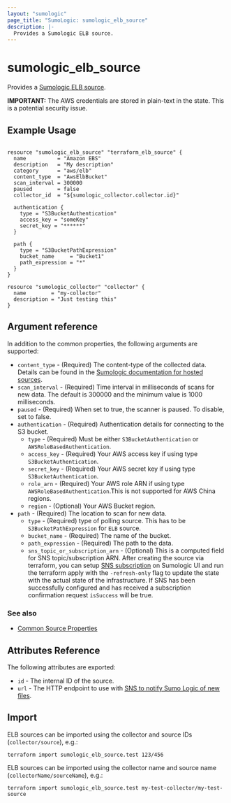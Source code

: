```yaml
---
layout: "sumologic"
page_title: "SumoLogic: sumologic_elb_source"
description: |-
  Provides a Sumologic ELB source. 
---
```


# sumologic_elb_source
Provides a [Sumologic ELB source][2].

__IMPORTANT:__ The AWS credentials are stored in plain-text in the state. This is a potential security issue.

## Example Usage
```hcl

resource "sumologic_elb_source" "terraform_elb_source" {
  name          = "Amazon EBS"
  description   = "My description"
  category      = "aws/elb"
  content_type  = "AwsElbBucket"
  scan_interval = 300000
  paused        = false
  collector_id  = "${sumologic_collector.collector.id}"

  authentication {
    type = "S3BucketAuthentication"
    access_key = "someKey"
    secret_key = "******"
  }

  path {
    type = "S3BucketPathExpression"
    bucket_name     = "Bucket1"
    path_expression = "*"
  }
}

resource "sumologic_collector" "collector" {
  name        = "my-collector"
  description = "Just testing this"
}
```

## Argument reference

In addition to the common properties, the following arguments are supported:

 - `content_type` - (Required) The content-type of the collected data. Details can be found in the [Sumologic documentation for hosted sources][1].
 - `scan_interval` - (Required) Time interval in milliseconds of scans for new data. The default is 300000 and the minimum value is 1000 milliseconds.
 - `paused` - (Required) When set to true, the scanner is paused. To disable, set to false.
 - `authentication` - (Required) Authentication details for connecting to the S3 bucket.
     + `type` - (Required) Must be either `S3BucketAuthentication` or `AWSRoleBasedAuthentication`.
     + `access_key` - (Required) Your AWS access key if using type `S3BucketAuthentication`.
     + `secret_key` - (Required) Your AWS secret key if using type `S3BucketAuthentication`.
     + `role_arn` - (Required) Your AWS role ARN if using type `AWSRoleBasedAuthentication`.This is not supported for AWS China regions.
     + `region` - (Optional) Your AWS Bucket region.
 - `path` - (Required) The location to scan for new data.
     + `type` - (Required) type of polling source. This has to be `S3BucketPathExpression` for `ELB` source.
     + `bucket_name` - (Required) The name of the bucket.
     + `path_expression` - (Required) The path to the data.
     + `sns_topic_or_subscription_arn` - (Optional) This is a computed field for SNS topic/subscription ARN. After creating the source via terraform, you can setup [SNS subscription][3] on Sumologic UI and run the terraform apply with the `-refresh-only` flag to update the state with the actual state of the infrastructure. If SNS has been successfully configured and has received a subscription confirmation request `isSuccess` will be true.

### See also
   * [Common Source Properties](https://registry.terraform.io/providers/SumoLogic/sumologic/latest/docs#common-source-properties)

## Attributes Reference
The following attributes are exported:

- `id` - The internal ID of the source.
- `url` - The HTTP endpoint to use with [SNS to notify Sumo Logic of new files](https://help.sumologic.com/03Send-Data/Sources/02Sources-for-Hosted-Collectors/Amazon-Web-Services/AWS-S3-Source#Set_up_SNS_in_AWS_(Optional)).

## Import
ELB sources can be imported using the collector and source IDs (`collector/source`), e.g.:

```hcl
terraform import sumologic_elb_source.test 123/456
```

ELB sources can be imported using the collector name and source name (`collectorName/sourceName`), e.g.:

```hcl
terraform import sumologic_elb_source.test my-test-collector/my-test-source
```

[1]: https://help.sumologic.com/Send_Data/Sources/03Use_JSON_to_Configure_Sources/JSON_Parameters_for_Hosted_Sources
[2]: https://help.sumologic.com/03Send-Data/Sources/02Sources-for-Hosted-Collectors/Amazon-Web-Services/AWS-Elastic-Load-Balancing-Source
[3]: https://help.sumologic.com/03Send-Data/Sources/02Sources-for-Hosted-Collectors/Amazon-Web-Services/AWS_Sources#set-up-sns-in-aws-highly-recommended
